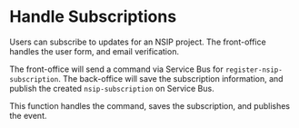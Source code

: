 # Handle Subscriptions

Users can subscribe to updates for an NSIP project. The front-office handles the user form, and email verification.

The front-office will send a command via Service Bus for `register-nsip-subscription`. The back-office will save the subscription information, and publish the created `nsip-subscription` on Service Bus.

This function handles the command, saves the subscription, and publishes the event.
